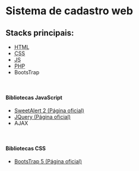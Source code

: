 # Sistema de cadastro web

## Stacks principais:
<ul>
    <li><abbr title="Hyper Text Marckup Language">HTML</abbr></li>
    <li><abbr title="Cascading Style Sheets">CSS</abbr></li>
    <li><abbr title="JavaScript">JS</abbr></li>
    <li><abbr title="Hypertext Prepocessor">PHP</abbr></li>
    <li>BootsTrap</li>
</ul>

<br>

#### Bibliotecas JavaScript
<ul>
    <li><a href="https://sweetalert2.github.io/">SweetAlert 2 (Página oficial)</a></li>
    <li><a href="https://jquery.com/">JQuery (Página oficial)</a></li>
    <li>AJAX</li>
</ul>

<br>

#### Bibliotecas CSS
<ul>
    <li><a href="https://getbootstrap.com/">BootsTrap 5 (Página oficial)</a></li>
</ul>